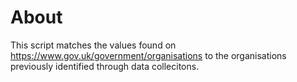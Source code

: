 # About

This script matches the values found on https://www.gov.uk/government/organisations to the organisations previously identified through data collecitons.
